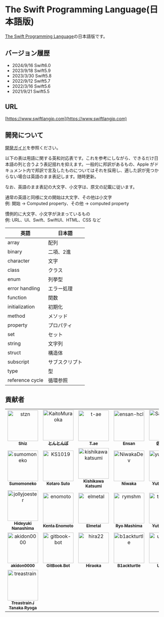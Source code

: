 <link href="./readme.css" rel="stylesheet"></link>

# The Swift Programming Language\(日本語版\)

[The Swift Programming Language](https://docs.swift.org/swift-book/)の日本語版です。

## バージョン履歴

- 2024/9/16 Swift6.0
- 2023/9/18 Swift5.9
- 2023/3/30 Swift5.8
- 2022/9/12 Swift5.7
- 2022/3/16 Swift5.6
- 2021/9/21 Swift5.5

## URL

[https://www.swiftlangjp.com](https://www.swiftlangjp.com)

## 開発について

[開発ガイド](https://github.com/stzn/the-swift-programming-language-jp/blob/master/CONTRIBUTION.md)を参照ください。

以下の表は用語に関する英和対応表です。これを参考にしながら、できるだけ日本語の列と合うよう表記揺れを抑えます。一般的に邦訳があるもの、Apple がドキュメント内で邦訳で言及したものについてはそれを採用し、適した訳が見つからない場合は英語のまま表記します。随時更新。

なお、英語のまま表記の大文字、小文字は、原文の記載に従います。

通常の英語と同様に文の開始は大文字、その他は小文字  
例: 開始 -&gt; Computed property、その他 -&gt; computed property

慣例的に大文字、小文字が決まっているもの  
例: URL、UI、Swift、SwiftUI、HTML、CSS など

|英語|日本語|
|--------|--------|
|array|配列|
|binary|二項、2進|
|character|文字|
|class|クラス|
|enum|列挙型|
|error handling|エラー処理|
|function|関数|
|initialization|初期化|
|method|メソッド|
|property|プロパティ|
|set|セット|
|string|文字列|
|struct|構造体|
|subscript|サブスクリプト|
|type|型|
|reference cycle|循環参照|

## 貢献者
<div id="contributors">
<!-- readme: contributors -start -->
<table>
	<tbody>
		<tr>
            <td align="center">
                <a href="https://github.com/stzn">
                    <img src="https://avatars.githubusercontent.com/u/35151927?v=4" width="100;" alt="stzn"/>
                    <br />
                    <sub><b>Shiz</b></sub>
                </a>
            </td>
            <td align="center">
                <a href="https://github.com/KaitoMuraoka">
                    <img src="https://avatars.githubusercontent.com/u/70003919?v=4" width="100;" alt="KaitoMuraoka"/>
                    <br />
                    <sub><b>とんとんぼ</b></sub>
                </a>
            </td>
            <td align="center">
                <a href="https://github.com/t-ae">
                    <img src="https://avatars.githubusercontent.com/u/12446914?v=4" width="100;" alt="t-ae"/>
                    <br />
                    <sub><b>T.ae</b></sub>
                </a>
            </td>
            <td align="center">
                <a href="https://github.com/ensan-hcl">
                    <img src="https://avatars.githubusercontent.com/u/63481257?v=4" width="100;" alt="ensan-hcl"/>
                    <br />
                    <sub><b>Ensan</b></sub>
                </a>
            </td>
            <td align="center">
                <a href="https://github.com/SatoTakeshiX">
                    <img src="https://avatars.githubusercontent.com/u/4253490?v=4" width="100;" alt="SatoTakeshiX"/>
                    <br />
                    <sub><b>佐藤剛士</b></sub>
                </a>
            </td>
            <td align="center">
                <a href="https://github.com/samekard-dev">
                    <img src="https://avatars.githubusercontent.com/u/88572321?v=4" width="100;" alt="samekard-dev"/>
                    <br />
                    <sub><b>Samekard-dev</b></sub>
                </a>
            </td>
		</tr>
		<tr>
            <td align="center">
                <a href="https://github.com/sumomoneko">
                    <img src="https://avatars.githubusercontent.com/u/6897176?v=4" width="100;" alt="sumomoneko"/>
                    <br />
                    <sub><b>Sumomoneko</b></sub>
                </a>
            </td>
            <td align="center">
                <a href="https://github.com/KS1019">
                    <img src="https://avatars.githubusercontent.com/u/6828522?v=4" width="100;" alt="KS1019"/>
                    <br />
                    <sub><b>Kotaro Suto</b></sub>
                </a>
            </td>
            <td align="center">
                <a href="https://github.com/kishikawakatsumi">
                    <img src="https://avatars.githubusercontent.com/u/40610?v=4" width="100;" alt="kishikawakatsumi"/>
                    <br />
                    <sub><b>Kishikawa Katsumi</b></sub>
                </a>
            </td>
            <td align="center">
                <a href="https://github.com/NiwakaDev">
                    <img src="https://avatars.githubusercontent.com/u/61189782?v=4" width="100;" alt="NiwakaDev"/>
                    <br />
                    <sub><b>Niwaka</b></sub>
                </a>
            </td>
            <td align="center">
                <a href="https://github.com/yutailang0119">
                    <img src="https://avatars.githubusercontent.com/u/9477376?v=4" width="100;" alt="yutailang0119"/>
                    <br />
                    <sub><b>Yutaro Muta</b></sub>
                </a>
            </td>
            <td align="center">
                <a href="https://github.com/uhooi">
                    <img src="https://avatars.githubusercontent.com/u/21194714?v=4" width="100;" alt="uhooi"/>
                    <br />
                    <sub><b>Uhooi</b></sub>
                </a>
            </td>
		</tr>
		<tr>
            <td align="center">
                <a href="https://github.com/jollyjoester">
                    <img src="https://avatars.githubusercontent.com/u/2178775?v=4" width="100;" alt="jollyjoester"/>
                    <br />
                    <sub><b>Hideyuki Nanashima</b></sub>
                </a>
            </td>
            <td align="center">
                <a href="https://github.com/enomoto">
                    <img src="https://avatars.githubusercontent.com/u/1823075?v=4" width="100;" alt="enomoto"/>
                    <br />
                    <sub><b>Kenta Enomoto</b></sub>
                </a>
            </td>
            <td align="center">
                <a href="https://github.com/elmetal">
                    <img src="https://avatars.githubusercontent.com/u/20150994?v=4" width="100;" alt="elmetal"/>
                    <br />
                    <sub><b>Elmetal</b></sub>
                </a>
            </td>
            <td align="center">
                <a href="https://github.com/rymshm">
                    <img src="https://avatars.githubusercontent.com/u/23201810?v=4" width="100;" alt="rymshm"/>
                    <br />
                    <sub><b>Ryo Mashima</b></sub>
                </a>
            </td>
            <td align="center">
                <a href="https://github.com/tez3998">
                    <img src="https://avatars.githubusercontent.com/u/90051826?v=4" width="100;" alt="tez3998"/>
                    <br />
                    <sub><b>Yuta Tezuka</b></sub>
                </a>
            </td>
            <td align="center">
                <a href="https://github.com/AppleKid27">
                    <img src="https://avatars.githubusercontent.com/u/39374059?v=4" width="100;" alt="AppleKid27"/>
                    <br />
                    <sub><b>AK27</b></sub>
                </a>
            </td>
		</tr>
		<tr>
            <td align="center">
                <a href="https://github.com/akidon0000">
                    <img src="https://avatars.githubusercontent.com/u/53287375?v=4" width="100;" alt="akidon0000"/>
                    <br />
                    <sub><b>akidon0000</b></sub>
                </a>
            </td>
            <td align="center">
                <a href="https://github.com/gitbook-bot">
                    <img src="https://avatars.githubusercontent.com/u/31919211?v=4" width="100;" alt="gitbook-bot"/>
                    <br />
                    <sub><b>GitBook Bot</b></sub>
                </a>
            </td>
            <td align="center">
                <a href="https://github.com/hira22">
                    <img src="https://avatars.githubusercontent.com/u/31942637?v=4" width="100;" alt="hira22"/>
                    <br />
                    <sub><b>Hiraoka</b></sub>
                </a>
            </td>
            <td align="center">
                <a href="https://github.com/b1ackturtle">
                    <img src="https://avatars.githubusercontent.com/u/13419249?v=4" width="100;" alt="b1ackturtle"/>
                    <br />
                    <sub><b>B1ackturtle</b></sub>
                </a>
            </td>
            <td align="center">
                <a href="https://github.com/u-abyss">
                    <img src="https://avatars.githubusercontent.com/u/47887646?v=4" width="100;" alt="u-abyss"/>
                    <br />
                    <sub><b>Uabyss</b></sub>
                </a>
            </td>
            <td align="center">
                <a href="https://github.com/Lumisilk">
                    <img src="https://avatars.githubusercontent.com/u/11924267?v=4" width="100;" alt="Lumisilk"/>
                    <br />
                    <sub><b>Lumi</b></sub>
                </a>
            </td>
		</tr>
		<tr>
            <td align="center">
                <a href="https://github.com/treastrain">
                    <img src="https://avatars.githubusercontent.com/u/13805382?v=4" width="100;" alt="treastrain"/>
                    <br />
                    <sub><b>Treastrain / Tanaka Ryoga</b></sub>
                </a>
            </td>
		</tr>
	<tbody>
</table>
<!-- readme: contributors -end -->
</div>
